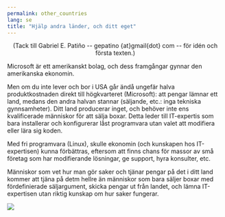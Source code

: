 ```yaml
---
permalink: other_countries
lang: se
title: "Hjälp andra länder, och ditt eget"
---
```


<center>(Tack till Gabriel E. Patiño -- gepatino {at}gmail{dot} com -- 
för idén och första texten.) </center>

Microsoft är ett amerikanskt bolag, och dess framgångar gynnar den 
amerikanska ekonomin.

Men om du inte lever och bor i USA går ändå ungefär halva 
produktkostnaden direkt till högkvarteret (Microsoft): att pengar 
lämnar ett land, medans den andra halvan stannar (säljande, etc.: 
inga tekniska gynnsamheter). Ditt land producerar inget, och behöver 
inte ens kvalificerade människor för att sälja boxar. Detta leder till 
IT-expertis som bara installerar och konfigurerar låst programvara utan 
valet att modifiera eller lära sig koden.

Med fri programvara (Linux), skulle ekonomin (och kunskapen hos 
IT-expertisen) kunna förbättras, eftersom att finns chans för massor av 
små företag som har modifierande lösningar, ge support, hyra 
konsulter, etc.

Människor som vet hur man gör saker och tjänar pengar på det i 
ditt land kommer att tjäna på detm hellre än människor som bara 
säljer boxar med fördefinierade säljargument, skicka pengar ut 
från landet, och lämna IT-expertisen utan riktig kunskap om hur 
saker fungerar.

<img src="Images/earth.png" />




